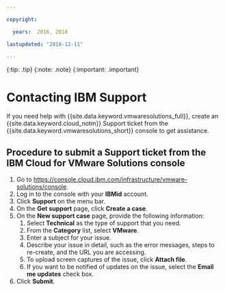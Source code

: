 ```yaml
---

copyright:

  years:  2016, 2018

lastupdated: "2018-12-11"

---
```


{:tip: .tip}
{:note: .note}
{:important: .important}

# Contacting IBM Support

If you need help with {{site.data.keyword.vmwaresolutions_full}}, create an {{site.data.keyword.cloud_notm}} Support ticket from the {{site.data.keyword.vmwaresolutions_short}} console to get assistance.

## Procedure to submit a Support ticket from the IBM Cloud for VMware Solutions console

1. Go to https://console.cloud.ibm.com/infrastructure/vmware-solutions/console.
2. Log in to the console with your **IBMid** account.
3. Click **Support** on the menu bar.
4. On the **Get support** page, click **Create a case**.
5. On the **New support case** page, provide the following information:
   1. Select **Technical** as the type of support that you need.   
   2. From the **Category** list, select **VMware**.  
   3. Enter a subject for your issue.
   4. Describe your issue in detail, such as the error messages, steps to re-create, and the URL you are accessing.
   5. To upload screen captures of the issue, click **Attach file**. 
   6. If you want to be notified of updates on the issue, select the **Email me updates** check box.
6. Click **Submit**.
